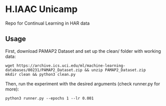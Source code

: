 # H.IAAC Unicamp

Repo for Continual Learning in HAR data

Usage
-----
First, download PAMAP2 Dataset and set up the clean/ folder with working data:
```
wget https://archive.ics.uci.edu/ml/machine-learning-databases/00231/PAMAP2_Dataset.zip && unzip PAMAP2_Dataset.zip
mkdir clean && python3 clean.py
```
Then, run the experiment with the desired arguments (check runner.py for more):
```
python3 runner.py --epochs 1 --lr 0.001
```
